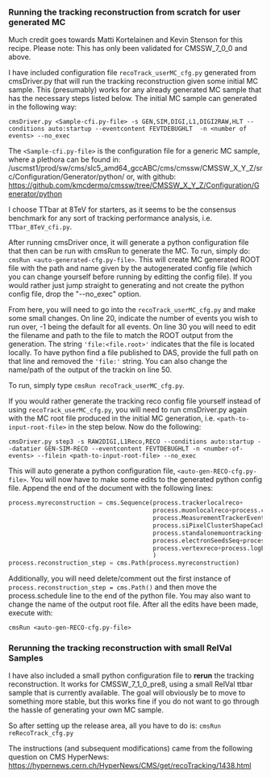 ### Running the tracking reconstruction from scratch for user generated MC  

Much credit goes towards Matti Kortelainen and Kevin Stenson for this recipe.  Please note: This has only been validated for CMSSW_7_0_0 and above.  

I have included configuration file ```recoTrack_userMC_cfg.py``` generated from cmsDriver.py that will run the tracking reconstruction given some initial MC sample.  This (presumably) works for any already generated MC sample that has the necessary steps listed below. The initial MC sample can generated in the following way:

```
cmsDriver.py <Sample-cfi.py-file> -s GEN,SIM,DIGI,L1,DIGI2RAW,HLT --conditions auto:startup --eventcontent FEVTDEBUGHLT  -n <number of events> --no_exec
```

The ```<Sample-cfi.py-file>``` is the configuration file for a generic MC sample, where a plethora can be found in:  /uscmst1/prod/sw/cms/slc5_amd64_gccABC/cms/cmssw/CMSSW_X_Y_Z/src/Configuration/Generator/python/
or, with github:
https://github.com/kmcdermo/cmssw/tree/CMSSW_X_Y_Z/Configuration/Generator/python

I choose TTbar at 8TeV for starters, as it seems to be the consensus benchmark for any sort of tracking performance analysis, i.e. ```TTbar_8TeV_cfi.py```. 

After running cmsDriver once, it will generate a python configuration file that then can be run with cmsRun to generate the MC.  To run, simply do: ```cmsRun <auto-generated-cfg.py-file>```.  This will create MC generated ROOT file with the path and name given by the autogenerated config file (which you can change yourself before running by editting the config file).  If you would rather just jump straight to generating and not create the python config file, drop the "--no_exec" option. 

From here, you will need to go into the ```recoTrack_userMC_cfg.py``` and make some small changes. On line 20, indicate the number of events you wish to run over, -1 being the default for all events.  On line 30 you will need to edit the filename and path to the file to match the ROOT output from the generation.  The string ```'file:<file.root>'``` indicates that the file is located locally.  To have python find a file published to DAS, provide the full path on that line and removed the ```'file:'``` string.  You can also change the name/path of the output of the trackin on line 50. 

To run, simply type ```cmsRun recoTrack_userMC_cfg.py```. 

If you would rather generate the tracking reco config file yourself instead of using ```recoTrack_userMC_cfg.py```, you will need to run cmsDriver.py again with the MC root file produced in the initial MC generation, i.e. ```<path-to-input-root-file>``` in the step below.  Now do the following:

```
cmsDriver.py step3 -s RAW2DIGI,L1Reco,RECO --conditions auto:startup --datatier GEN-SIM-RECO --eventcontent FEVTDEBUGHLT -n <number-of-events> --filein <path-to-input-root-file> --no_exec
```

This will auto generate a python configuration file, ```<auto-gen-RECO-cfg.py-file>```.  You will now have to make some edits to the generated python config file.  Append the end of the document with the following lines:

```python
process.myreconstruction = cms.Sequence(process.trackerlocalreco+
                                        process.muonlocalreco+process.calolocalreco+process.offlineBeamSpot+
                                        process.MeasurementTrackerEvent+
                                        process.siPixelClusterShapeCache+
                                        process.standalonemuontracking+process.recopixelvertexing+process.iterTracking+
                                        process.electronSeedsSeq+process.doAlldEdXEstimators+process.trackExtrapolator+
                                        process.vertexreco+process.logErrorHarvester
                                        )
process.reconstruction_step = cms.Path(process.myreconstruction)
```

Additionally, you will need delete/comment out the first instance of ```process.reconstruction_step = cms.Path()``` and then move the process.schedule line to the end of the python file.  You may also want to change the name of the output root file.  After all the edits have been made, execute with:

```cmsRun <auto-gen-RECO-cfg.py-file>```

### Rerunning the tracking reconstruction with small RelVal Samples

I have also included a small python configuration file to **rerun** the tracking reconstruction.  It works for CMSSW_7_1_0_pre8, using a small RelVal ttbar sample that is currently available.  The goal will obviously be to move to something more stable, but this works fine if you do not want to go through the hassle of generating your own MC sample. 

So after setting up the release area, all you have to do is: ```cmsRun reRecoTrack_cfg.py```


The instructions (and subsequent modifications) came from the following question on CMS HyperNews:
https://hypernews.cern.ch/HyperNews/CMS/get/recoTracking/1438.html

